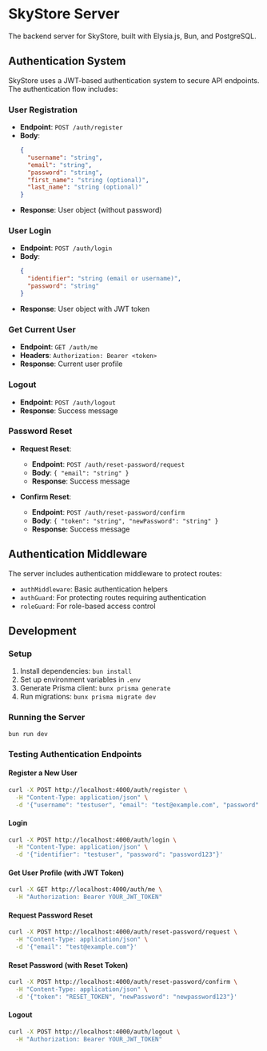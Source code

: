 # SkyStore Server

The backend server for SkyStore, built with Elysia.js, Bun, and PostgreSQL.

## Authentication System

SkyStore uses a JWT-based authentication system to secure API endpoints. The authentication flow includes:

### User Registration
- **Endpoint**: `POST /auth/register`
- **Body**:
  ```json
  {
    "username": "string",
    "email": "string",
    "password": "string",
    "first_name": "string (optional)",
    "last_name": "string (optional)"
  }
  ```
- **Response**: User object (without password)

### User Login
- **Endpoint**: `POST /auth/login`
- **Body**:
  ```json
  {
    "identifier": "string (email or username)",
    "password": "string"
  }
  ```
- **Response**: User object with JWT token

### Get Current User
- **Endpoint**: `GET /auth/me`
- **Headers**: `Authorization: Bearer <token>`
- **Response**: Current user profile

### Logout
- **Endpoint**: `POST /auth/logout`
- **Response**: Success message

### Password Reset
- **Request Reset**:
  - **Endpoint**: `POST /auth/reset-password/request`
  - **Body**: `{ "email": "string" }`
  - **Response**: Success message

- **Confirm Reset**:
  - **Endpoint**: `POST /auth/reset-password/confirm`
  - **Body**: `{ "token": "string", "newPassword": "string" }`
  - **Response**: Success message

## Authentication Middleware

The server includes authentication middleware to protect routes:

- `authMiddleware`: Basic authentication helpers
- `authGuard`: For protecting routes requiring authentication
- `roleGuard`: For role-based access control

## Development

### Setup
1. Install dependencies: `bun install`
2. Set up environment variables in `.env`
3. Generate Prisma client: `bunx prisma generate`
4. Run migrations: `bunx prisma migrate dev`

### Running the Server
```
bun run dev
```

### Testing Authentication Endpoints

#### Register a New User
```bash
curl -X POST http://localhost:4000/auth/register \
  -H "Content-Type: application/json" \
  -d '{"username": "testuser", "email": "test@example.com", "password": "password123", "first_name": "Test", "last_name": "User"}'
```

#### Login
```bash
curl -X POST http://localhost:4000/auth/login \
  -H "Content-Type: application/json" \
  -d '{"identifier": "testuser", "password": "password123"}'
```

#### Get User Profile (with JWT Token)
```bash
curl -X GET http://localhost:4000/auth/me \
  -H "Authorization: Bearer YOUR_JWT_TOKEN"
```

#### Request Password Reset
```bash
curl -X POST http://localhost:4000/auth/reset-password/request \
  -H "Content-Type: application/json" \
  -d '{"email": "test@example.com"}'
```

#### Reset Password (with Reset Token)
```bash
curl -X POST http://localhost:4000/auth/reset-password/confirm \
  -H "Content-Type: application/json" \
  -d '{"token": "RESET_TOKEN", "newPassword": "newpassword123"}'
```

#### Logout
```bash
curl -X POST http://localhost:4000/auth/logout \
  -H "Authorization: Bearer YOUR_JWT_TOKEN"
```